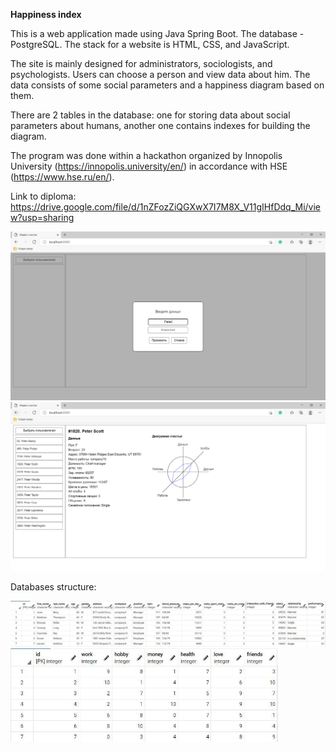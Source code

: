 **Happiness index**

This is a web application made using Java Spring Boot. The database - PostgreSQL. The stack for a website is HTML, CSS, and JavaScript.

The site is mainly designed for administrators, sociologists, and psychologists. Users can choose a person and view data about him. The data consists of some social parameters and a happiness diagram based on them.

There are 2 tables in the database: one for storing data about social parameters about humans, another one contains indexes for building the diagram.

The program was done within a hackathon organized by Innopolis University (https://innopolis.university/en/) in accordance with HSE (https://www.hse.ru/en/).

Link to diploma: https://drive.google.com/file/d/1nZFozZiQGXwX7I7M8X_V11gIHfDdq_Mi/view?usp=sharing

<img src="https://github.com/vladimirKa002/Happiness-Index/blob/master/Pictures/it_hack_1.PNG"/>
<img src="https://github.com/vladimirKa002/Happiness-Index/blob/master/Pictures/it_hack_2.PNG"/>

Databases structure:

<img src="https://github.com/vladimirKa002/Happiness-Index/blob/master/Pictures/it_hack_db1.png"/>
<img src="https://github.com/vladimirKa002/Happiness-Index/blob/master/Pictures/it_hack_db2.jpg" width="428" height="150"/>
